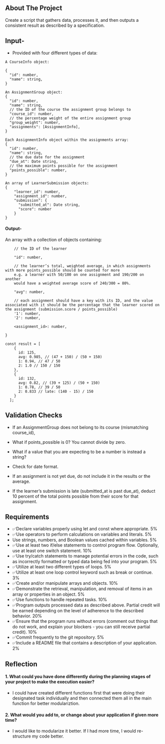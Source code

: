 ## About The Project

Create a script that gathers data, processes it, and then outputs a consistent result as described by a specification. 

## Input-
 * Provided with four different types of data:
```
A CourseInfo object:

{
  "id": number,
  "name": string,
}

An AssignmentGroup object:
{
  "id": number,
  "name": string,
  // the ID of the course the assignment group belongs to
  "course_id": number,
  // the percentage weight of the entire assignment group
  "group_weight": number,
  "assignments": [AssignmentInfo],
}

Each AssignmentInfo object within the assignments array:
{
  "id": number,
  "name": string,
  // the due date for the assignment
  "due_at": Date string,
  // the maximum points possible for the assignment
  "points_possible": number,
}

An array of LearnerSubmission objects:
{
    "learner_id": number,
    "assignment_id": number,
    "submission": {
      "submitted_at": Date string,
      "score": number
    }
}
```
#### Output-
An array with a collection of objects containing:

``` {
    // the ID of the learner 

    "id": number,

    // the learner’s total, weighted average, in which assignments with more points_possible should be counted for more 
    e.g. a learner with 50/100 on one assignment and 190/200 on another
    would have a weighted average score of 240/300 = 80%.
    
    "avg": number,

    // each assignment should have a key with its ID, and the value associated with it should be the percentage that the learner scored on the assignment (submission.score / points_possible)
    '1': number,
    '2': number,

    <assignment_id>: number,
   
}
```

``` 
const result = [
    {
      id: 125,
      avg: 0.985, // (47 + 150) / (50 + 150)
      1: 0.94, // 47 / 50
      2: 1.0 // 150 / 150
    },
    {
      id: 132,
      avg: 0.82, // (39 + 125) / (50 + 150)
      1: 0.78, // 39 / 50
      2: 0.833 // late: (140 - 15) / 150
    }
  ];
  ```

## Validation Checks

- If an AssignmentGroup does not belong to its course (mismatching course_id), 

- What if points_possible is 0? You cannot divide by zero. 

- What if a value that you are expecting to be a number is instead a string? 

- Check for date format.

- If an assignment is not yet due, do not include it in the results or the average. 

- If the learner’s submission is late (submitted_at is past due_at), deduct 10 percent of the total points possible from their score for that assignment.

## Requirements


- ✅Declare variables properly using let and const where appropriate.	5%
- ✅Use operators to perform calculations on variables and literals.	5%
- Use strings, numbers, and Boolean values cached within variables.	5%
- ✅Use at least two if/else statements to control program flow. Optionally, use at least one switch statement.	10%
- ✅Use try/catch statements to manage potential errors in the code, such as incorrectly formatted or typed data being fed into your program.	5%
- ✅Utilize at least two different types of loops.	5%
- ✅Utilize at least one loop control keyword such as break or continue.	3%
- ✅Create and/or manipulate arrays and objects.	10%
- ✅Demonstrate the retrieval, manipulation, and removal of items in an array or properties in an object.	5%
- ✅Use functions to handle repeated tasks.	10%
- ✅Program outputs processed data as described above. Partial credit will be earned depending on the level of adherence to the described behavior.	20%
- ✅Ensure that the program runs without errors (comment out things that do not work, and explain your blockers - you can still receive partial credit).	10%
- ✅Commit frequently to the git repository.	5%
- ✅Include a README file that contains a description of your application.	2%

## Reflection

#### 1. What could you have done differently during the planning stages of your project to make the execution easier?

  * I could have created different functions first that were doing their designated task individually and then connected them all in the main function for better modulariztion.

#### 2. What would you add to, or change about your application if given more time?
  * I would like to modularize it better. If I had more time, I would re-structure my code better.


